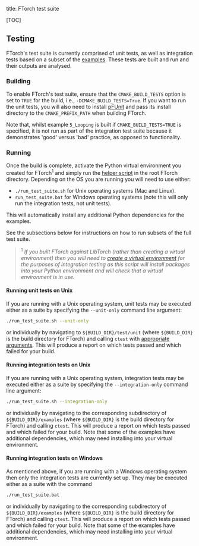 title: FTorch test suite

[TOC]

## Testing

FTorch's test suite is currently comprised of unit tests, as well as integration
tests based on a subset of the [examples](examples.html). These tests are built
and run and their outputs are analysed.

### Building

To enable FTorch's test suite, ensure that the `CMAKE_BUILD_TESTS` option
is set to `TRUE` for the build,  i.e., `-DCMAKE_BUILD_TESTS=True`. If you want
to run the unit tests, you will also need to install
[pFUnit](https://github.com/Goddard-Fortran-Ecosystem/pFUnit) and pass its
install directory to the `CMAKE_PREFIX_PATH` when building FTorch.

Note that, whilst example `5_Looping` is built if `CMAKE_BUILD_TESTS=TRUE` is
specified, it is not run as part of the integration test suite because it
demonstrates 'good' versus 'bad' practice, as opposed to functionality.

### Running

Once the build is complete, activate the Python virtual environment you created
for FTorch<sup>1</sup> and simply run the
[helper script](https://github.com/Cambridge-ICCS/FTorch/blob/main/run_test_suite.sh)
in the root FTorch directory. Depending on the OS you are running you will need
to use either:

- `./run_test_suite.sh` for Unix operating systems (Mac and Linux).
- `run_test_suite.bat` for Windows operating systems (note this will only run
  the integration tests, not unit tests).

This will automatically install any additional Python dependencies for the
examples.

See the subsections below for instructions on how to run subsets of the full
test suite.

> <sup>1</sup> _If you built FTorch against LibTorch (rather than creating a
virtual environment) then you will need to
[create a virtual environment](https://docs.python.org/3/library/venv.html) for
the purposes of integration testing as this script will install packages into your
Python environment and will check that a virtual environment is in use._

#### Running unit tests on Unix

If you are running with a Unix operating system, unit tests may be
executed either as a suite by specifying the `--unit-only` command line
argument:
```sh
./run_test_suite.sh --unit-only
```
or individually by navigating to `${BUILD_DIR}/test/unit` (where `${BUILD_DIR}`
is the build directory for FTorch) and calling `ctest` with
[appropriate arguments](https://cmake.org/cmake/help/latest/manual/ctest.1.html).
This will produce a report on which tests passed and which failed for your
build.

#### Running integration tests on Unix

If you are running with a Unix operating system, integration tests may be
executed either as a suite by specifying the `--integration-only` command line
argument:
```sh
./run_test_suite.sh --integration-only
```
or individually by navigating to the corresponding subdirectory of
`${BUILD_DIR}/examples` (where `${BUILD_DIR}` is the build directory for
FTorch) and calling `ctest`. This will produce a report on which tests passed
and which failed for your build. Note that some of the examples have additional
dependencies, which may need installing into your virtual environment.

#### Running integration tests on Windows

As mentioned above, if you are running with a Windows operating system then
only the integration tests are currently set up. They may be executed either as
a suite with the command
```sh
./run_test_suite.bat
```
or individually by navigating to the corresponding subdirectory of
`${BUILD_DIR}/examples` (where `${BUILD_DIR}` is the build directory for
FTorch) and calling `ctest`. This will produce a report on which tests passed
and which failed for your build. Note that some of the examples have additional
dependencies, which may need installing into your virtual environment.
